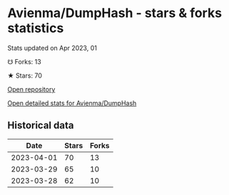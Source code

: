 # Avienma/DumpHash - stars & forks statistics

Stats updated on Apr 2023, 01

☋ Forks: 13

★ Stars: 70

[Open repository](https://github.com/Avienma/DumpHash)

[Open detailed stats for Avienma/DumpHash](https://reviewgithub.com/rep/Avienma/DumpHash)

## Historical data
| Date | Stars | Forks |
|------|-------|-------|
| 2023-04-01 | 70 | 13 | 
| 2023-03-29 | 65 | 10 | 
| 2023-03-28 | 62 | 10 | 

